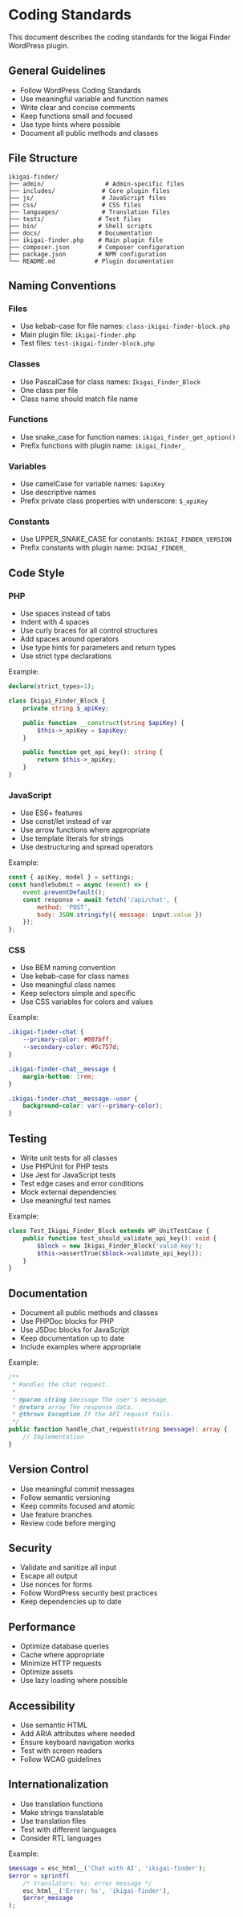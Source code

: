 # Coding Standards

This document describes the coding standards for the Ikigai Finder WordPress plugin.

## General Guidelines

- Follow WordPress Coding Standards
- Use meaningful variable and function names
- Write clear and concise comments
- Keep functions small and focused
- Use type hints where possible
- Document all public methods and classes

## File Structure

```
ikigai-finder/
├── admin/                 # Admin-specific files
├── includes/             # Core plugin files
├── js/                   # JavaScript files
├── css/                  # CSS files
├── languages/            # Translation files
├── tests/               # Test files
├── bin/                 # Shell scripts
├── docs/                # Documentation
├── ikigai-finder.php    # Main plugin file
├── composer.json        # Composer configuration
├── package.json         # NPM configuration
└── README.md           # Plugin documentation
```

## Naming Conventions

### Files
- Use kebab-case for file names: `class-ikigai-finder-block.php`
- Main plugin file: `ikigai-finder.php`
- Test files: `test-ikigai-finder-block.php`

### Classes
- Use PascalCase for class names: `Ikigai_Finder_Block`
- One class per file
- Class name should match file name

### Functions
- Use snake_case for function names: `ikigai_finder_get_option()`
- Prefix functions with plugin name: `ikigai_finder_`

### Variables
- Use camelCase for variable names: `$apiKey`
- Use descriptive names
- Prefix private class properties with underscore: `$_apiKey`

### Constants
- Use UPPER_SNAKE_CASE for constants: `IKIGAI_FINDER_VERSION`
- Prefix constants with plugin name: `IKIGAI_FINDER_`

## Code Style

### PHP
- Use spaces instead of tabs
- Indent with 4 spaces
- Use curly braces for all control structures
- Add spaces around operators
- Use type hints for parameters and return types
- Use strict type declarations

Example:
```php
declare(strict_types=1);

class Ikigai_Finder_Block {
    private string $_apiKey;

    public function __construct(string $apiKey) {
        $this->_apiKey = $apiKey;
    }

    public function get_api_key(): string {
        return $this->_apiKey;
    }
}
```

### JavaScript
- Use ES6+ features
- Use const/let instead of var
- Use arrow functions where appropriate
- Use template literals for strings
- Use destructuring and spread operators

Example:
```javascript
const { apiKey, model } = settings;
const handleSubmit = async (event) => {
    event.preventDefault();
    const response = await fetch('/api/chat', {
        method: 'POST',
        body: JSON.stringify({ message: input.value })
    });
};
```

### CSS
- Use BEM naming convention
- Use kebab-case for class names
- Use meaningful class names
- Keep selectors simple and specific
- Use CSS variables for colors and values

Example:
```css
.ikigai-finder-chat {
    --primary-color: #007bff;
    --secondary-color: #6c757d;
}

.ikigai-finder-chat__message {
    margin-bottom: 1rem;
}

.ikigai-finder-chat__message--user {
    background-color: var(--primary-color);
}
```

## Testing

- Write unit tests for all classes
- Use PHPUnit for PHP tests
- Use Jest for JavaScript tests
- Test edge cases and error conditions
- Mock external dependencies
- Use meaningful test names

Example:
```php
class Test_Ikigai_Finder_Block extends WP_UnitTestCase {
    public function test_should_validate_api_key(): void {
        $block = new Ikigai_Finder_Block('valid-key');
        $this->assertTrue($block->validate_api_key());
    }
}
```

## Documentation

- Document all public methods and classes
- Use PHPDoc blocks for PHP
- Use JSDoc blocks for JavaScript
- Keep documentation up to date
- Include examples where appropriate

Example:
```php
/**
 * Handles the chat request.
 *
 * @param string $message The user's message.
 * @return array The response data.
 * @throws Exception If the API request fails.
 */
public function handle_chat_request(string $message): array {
    // Implementation
}
```

## Version Control

- Use meaningful commit messages
- Follow semantic versioning
- Keep commits focused and atomic
- Use feature branches
- Review code before merging

## Security

- Validate and sanitize all input
- Escape all output
- Use nonces for forms
- Follow WordPress security best practices
- Keep dependencies up to date

## Performance

- Optimize database queries
- Cache where appropriate
- Minimize HTTP requests
- Optimize assets
- Use lazy loading where possible

## Accessibility

- Use semantic HTML
- Add ARIA attributes where needed
- Ensure keyboard navigation works
- Test with screen readers
- Follow WCAG guidelines

## Internationalization

- Use translation functions
- Make strings translatable
- Use translation files
- Test with different languages
- Consider RTL languages

Example:
```php
$message = esc_html__('Chat with AI', 'ikigai-finder');
$error = sprintf(
    /* translators: %s: error message */
    esc_html__('Error: %s', 'ikigai-finder'),
    $error_message
);
```
